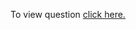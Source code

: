 To view question <a href="https://practice.geeksforgeeks.org/problems/fractional-knapsack-1587115620/1" target="_blank">click here.</a>